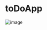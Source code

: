 # toDoApp
![image](https://user-images.githubusercontent.com/113137185/222329303-4dc75435-2219-4191-8192-312a3df3256d.png)

